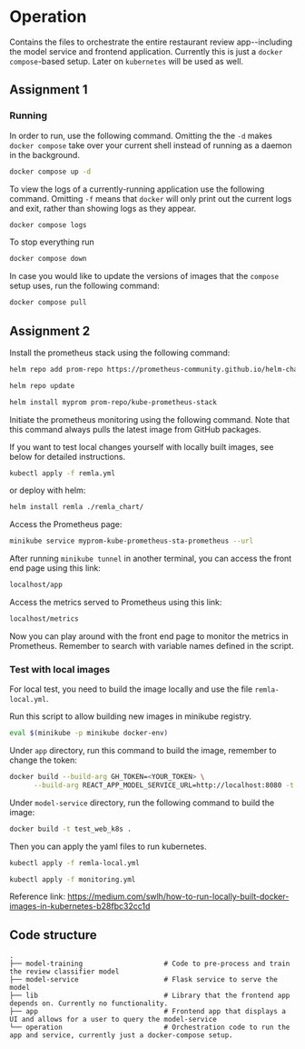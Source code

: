 # Operation

Contains the files to orchestrate the entire restaurant review app--including the model service and frontend application. Currently this is just a `docker compose`-based setup. Later on `kubernetes` will be used as well.

## Assignment 1

### Running

In order to run, use the following command. Omitting the the `-d` makes `docker compose` take over your current shell instead of running as a daemon in the background.

```bash
docker compose up -d
```

To view the logs of a currently-running application use the following command. Omitting `-f` means that `docker` will only print out the current logs and exit, rather than showing logs as they appear.

```bash
docker compose logs
```

To stop everything run 

```bash
docker compose down
```

In case you would like to update the versions of images that the `compose` setup uses, run the following command:

```bash
docker compose pull
```

## Assignment 2
Install the prometheus stack using the following command:
```bash
helm repo add prom-repo https://prometheus-community.github.io/helm-charts

helm repo update

helm install myprom prom-repo/kube-prometheus-stack
```

Initiate the prometheus monitoring using the following command. Note that this command always pulls the latest image from GitHub packages.

If you want to test local changes yourself with locally built images, see below for detailed instructions.



```bash
kubectl apply -f remla.yml
```
or deploy with helm:
```bash
helm install remla ./remla_chart/  
```

Access the Prometheus page:
```bash
minikube service myprom-kube-prometheus-sta-prometheus --url
```

After running `minikube tunnel` in another terminal, you can access the front end page using this link:
```bash
localhost/app
```

Access the metrics served to Prometheus using this link:
```bash
localhost/metrics
```

Now you can play around with the front end page to monitor the metrics in Prometheus.
Remember to search with variable names defined in the script.



### Test with local images

For local test, you need to build the image locally and use the file `remla-local.yml`.


Run this script to allow building new images in minikube registry.
```bash
eval $(minikube -p minikube docker-env)
```

Under `app` directory, run this command to build the image, remember to change the token:
```bash
docker build --build-arg GH_TOKEN=<YOUR_TOKEN> \
      --build-arg REACT_APP_MODEL_SERVICE_URL=http://localhost:8080 -t test_app_k8s .
```     

Under `model-service` directory, run the following command to build the image:
```bash
docker build -t test_web_k8s .
```  

Then you can apply the yaml files to run kubernetes.
```bash
kubectl apply -f remla-local.yml

kubectl apply -f monitoring.yml
```

Reference link: https://medium.com/swlh/how-to-run-locally-built-docker-images-in-kubernetes-b28fbc32cc1d 



## Code structure

    .
    ├── model-training                    # Code to pre-process and train the review classifier model
    ├── model-service                     # Flask service to serve the model
    ├── lib                               # Library that the frontend app depends on. Currently no functionality.
    ├── app                               # Frontend app that displays a UI and allows for a user to query the model-service
    └── operation                         # Orchestration code to run the app and service, currently just a docker-compose setup.
